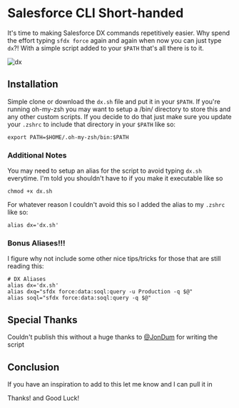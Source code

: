 # Salesforce CLI Short-handed
It's time to making Salesforce DX commands repetitively easier. Why spend the effort typing `sfdx force` again and again when now you can just type `dx`?! With a simple script added to your `$PATH` that's all there is to it.

![dx](https://user-images.githubusercontent.com/1228550/35716265-03f7f772-0795-11e8-8b4c-6ac7bc1df273.jpg)

## Installation
Simple clone or download the `dx.sh` file and put it in your `$PATH`. If you're running oh-my-zsh you may want to setup a /bin/ directory to store this and any other custom scripts. If you decide to do that just make sure you update your `.zshrc` to include that directory in your `$PATH` like so:

`export PATH=$HOME/.oh-my-zsh/bin:$PATH`

### Additional Notes
You may need to setup an alias for the script to avoid typing `dx.sh` everytime. I'm told you shouldn't have to if you make it executable like so

`chmod +x dx.sh`

For whatever reason I couldn't avoid this so I added the alias to my `.zshrc` like so:

`alias dx='dx.sh'`

### Bonus Aliases!!!
I figure why not include some other nice tips/tricks for those that are still reading this:
```
# DX Aliases
alias dx='dx.sh'
alias dxq="sfdx force:data:soql:query -u Production -q $@"
alias soql="sfdx force:data:soql:query -q $@"
```
## Special Thanks
Couldn't publish this without a huge thanks to [@JonDum](https://github.com/JonDum) for writing the script

## Conclusion
If you have an inspiration to add to this let me know and I can pull it in

Thanks! and Good Luck!
